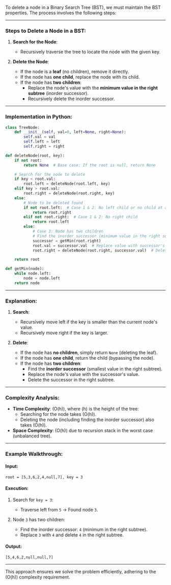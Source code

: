 To delete a node in a Binary Search Tree (BST), we must maintain the BST properties. The process involves the following steps:

---

### Steps to Delete a Node in a BST:
1. **Search for the Node**:
   - Recursively traverse the tree to locate the node with the given key.

2. **Delete the Node**:
   - If the node is a **leaf** (no children), remove it directly.
   - If the node has **one child**, replace the node with its child.
   - If the node has **two children**:
     - Replace the node's value with the **minimum value in the right subtree** (inorder successor).
     - Recursively delete the inorder successor.

---

### Implementation in Python:

```python
class TreeNode:
    def __init__(self, val=0, left=None, right=None):
        self.val = val
        self.left = left
        self.right = right

def deleteNode(root, key):
    if not root:
        return None  # Base case: If the root is null, return None

    # Search for the node to delete
    if key < root.val:
        root.left = deleteNode(root.left, key)
    elif key > root.val:
        root.right = deleteNode(root.right, key)
    else:
        # Node to be deleted found
        if not root.left:  # Case 1 & 2: No left child or no child at all
            return root.right
        elif not root.right:  # Case 1 & 2: No right child
            return root.left
        else:
            # Case 3: Node has two children
            # Find the inorder successor (minimum value in the right subtree)
            successor = getMin(root.right)
            root.val = successor.val  # Replace value with successor's value
            root.right = deleteNode(root.right, successor.val)  # Delete successor

    return root

def getMin(node):
    while node.left:
        node = node.left
    return node
```

---

### Explanation:

1. **Search**:
   - Recursively move left if the key is smaller than the current node's value.
   - Recursively move right if the key is larger.

2. **Delete**:
   - If the node has **no children**, simply return `None` (deleting the leaf).
   - If the node has **one child**, return the child (bypassing the node).
   - If the node has **two children**:
     - Find the **inorder successor** (smallest value in the right subtree).
     - Replace the node's value with the successor's value.
     - Delete the successor in the right subtree.

---

### Complexity Analysis:
- **Time Complexity**: \(O(h)\), where \(h\) is the height of the tree:
  - Searching for the node takes \(O(h)\).
  - Deleting the node (including finding the inorder successor) also takes \(O(h)\).
- **Space Complexity**: \(O(h)\) due to recursion stack in the worst case (unbalanced tree).

---

### Example Walkthrough:

#### Input:
```
root = [5,3,6,2,4,null,7], key = 3
```

#### Execution:
1. Search for `key = 3`:
   - Traverse left from `5` → Found node `3`.

2. Node `3` has two children:
   - Find the inorder successor: `4` (minimum in the right subtree).
   - Replace `3` with `4` and delete `4` in the right subtree.

#### Output:
```
[5,4,6,2,null,null,7]
```

---

This approach ensures we solve the problem efficiently, adhering to the \(O(h)\) complexity requirement.

